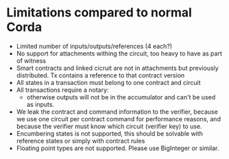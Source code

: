 # Limitations compared to normal Corda

* Limited number of inputs/outputs/references (4 each?)
* No support for attachments withing the circuit, too heavy to have as part of witness 
* Smart contracts and linked cicruit are not in attachments but previously distributed. Tx contains a reference to that contract version
* All states in a transaction must belong to one contract and circuit
* All transactions require a notary: 
    * otherwise outputs will not be in the accumulator and can't be used as inputs.
* We leak the contract and command information to the verifier, because we use one circuit per contract command for performance reasons, and because the verifier must know which circuit (verifier key) to use.
* Encumbering states is not supported, this should be solvable with reference states or simply with contract rules
* Floating point types are not supported. Please use BigInteger or similar.